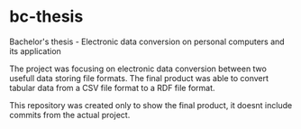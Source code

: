 # bc-thesis
Bachelor's thesis - Electronic data conversion on personal computers and its application

The project was focusing on electronic data conversion between two usefull data storing file formats. The final product was able to convert tabular data from a CSV file format to a RDF file format.

This repository was created only to show the final product, it doesnt include commits from the actual project.
